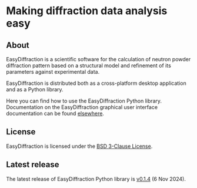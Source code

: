 # Making diffraction data analysis easy

## About

EasyDiffraction is a scientific software for the calculation of neutron powder diffraction pattern based on a structural model and refinement of its parameters against experimental data.

EasyDiffraction is distributed both as a cross-platform desktop application and as a Python library.

Here you can find how to use the EasyDiffraction Python library. Documentation on the EasyDiffraction graphical user interface documentation can be found [elsewhere](https://docs.easydiffraction.org/app).

## License

EasyDiffraction is licensed under the [BSD 3-Clause License](https://raw.githubusercontent.com/EasyScience/EasyDiffractionLib/master/LICENSE).

## Latest release

The latest release of EasyDiffraction Python library is [v0.1.4](https://github.com/EasyScience/EasyDiffractionLib/releases/tag/v0.1.4) (6 Nov 2024).
